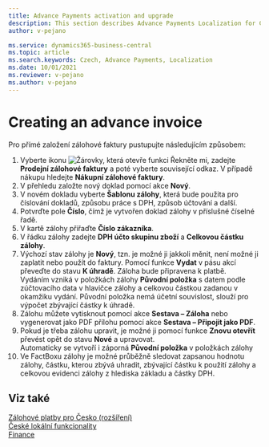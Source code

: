 ```yaml
---
title: Advance Payments activation and upgrade
description: This section describes Advance Payments Localization for Czech extension functionality.
author: v-pejano

ms.service: dynamics365-business-central
ms.topic: article
ms.search.keywords: Czech, Advance Payments, Localization
ms.date: 10/01/2021
ms.reviewer: v-pejano
ms.author: v-pejano
---
```


# Creating an advance invoice

Pro přímé založení zálohové faktury pustupujte následujícím způsobem:

1. Vyberte ikonu ![Žárovky, která otevře funkci Řekněte mi](../../media/ui-search/search_small.png "Řekněte mi, co chcete dělat"), zadejte **Prodejní zálohové faktury** a poté vyberte související odkaz. V případě nákupu hledejte **Nákupní zálohové faktury**.
2. V přehledu založte nový doklad pomocí akce **Nový**.
3. V novém dokladu vyberte **Šablonu zálohy**, která bude použita pro číslování dokladů, způsobu práce s DPH, způsob účtování a další. 
4. Potvrďte pole **Číslo**, čímž je vytvořen doklad zálohy v příslušné číselné řadě. 
5. V kartě zálohy přiřaďte **Číslo zákazníka**.
6. V řádku zálohy zadejte **DPH účto skupinu zboží** a **Celkovou částku zálohy**.
7. Výchozí stav zálohy je **Nový**, tzn. je možné ji jakkoli měnit, není možné ji zaplatit nebo použít do faktury. Pomocí funkce **Vydat** v pásu akcí převeďte do stavu **K úhradě**. Záloha bude připravena k platbě.  
Vydáním vzniká v položkách zálohy **Původní položka** s datem podle zúčtovacího data v hlavičce zálohy a celkovou částkou zadanou v okamžiku vydání. Původní položka nemá účetní souvislost, slouží pro výpočet zbývající částky k úhradě.
8. Zálohu můžete vytisknout pomocí akce **Sestava – Záloha** nebo vygenerovat jako PDF přílohu pomocí akce **Sestava – Připojit jako PDF**.
9. Pokud je třeba zálohu upravit, je možné ji pomocí funkce **Znovu otevřít** převést opět do stavu **Nové** a upravovat.  
Automaticky se vytvoří i záporná **Původní položka** v položkách zálohy
10. Ve FactBoxu zálohy je možné průběžně sledovat zapsanou hodnotu zálohy, částku, kterou zbývá uhradit, zbývající částku k použití zálohy a celkovou evidenci zálohy z hlediska základu a částky DPH.

## Viz také

[Zálohové platby pro Česko (rozšíření)](ui-extensions-advance-payments-localization-cz.md)  
[České lokální funkcionality](czech-local-functionality.md)  
[Finance](../../finance.md)
